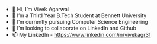 - 👋 Hi, I’m Vivek Agarwal
- 👀 I’m a Third Year B.Tech Student at Bennett University
- 🌱 I’m currently pursuing Computer Science Engineering
- 💞️ I’m looking to collaborate on LinkedIn and Github
- 📫 My LinkedIn - https://www.linkedin.com/in/vivekagr31

<!---
VivekAgarwal31/VivekAgarwal31 is a ✨ special ✨ repository because its `README.md` (this file) appears on your GitHub profile.
You can click the Preview link to take a look at your changes.
--->
